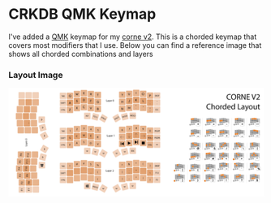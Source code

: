 # CRKDB QMK Keymap

I've added a [QMK](https://docs.qmk.fm/#/) keymap for my [corne v2](https://github.com/foostan/crkbd). This is a chorded keymap that covers most modifiers that I use. Below you can find a reference image that shows all chorded combinations and layers

### Layout Image

![Keyboard Layout](https://github.com/Spcktr/DotFiles/blob/master/keyboard_layout.png?raw=true)
